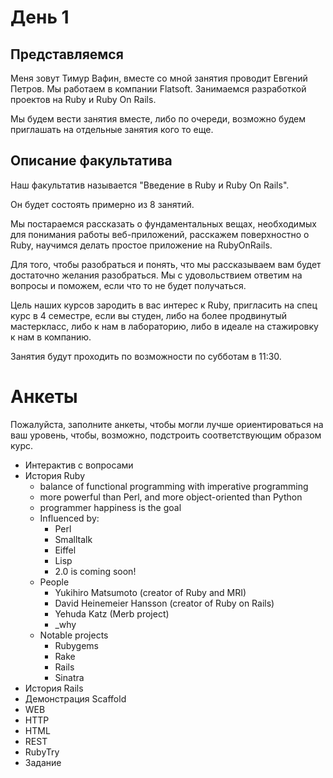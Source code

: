 # День 1

## Представляемся

Меня зовут Тимур Вафин, вместе со мной занятия проводит Евгений Петров. Мы работаем в компании Flatsoft.
Занимаемся разработкой проектов на Ruby и Ruby On Rails.

Мы будем вести занятия вместе, либо по очереди, возможно будем приглашать на отдельные занятия кого то еще.

## Описание факультатива

Наш факультатив называется "Введение в Ruby и Ruby On Rails".

Он будет состоять примерно из 8 занятий.

Мы постараемся рассказать о фундаментальных вещах, необходимых для понимания работы веб-приложений, расскажем поверхностно о Ruby, научимся делать простое приложение на RubyOnRails.

Для того, чтобы разобраться и понять, что мы рассказываем вам будет достаточно желания разобраться. Мы с удовольствием ответим на вопросы и поможем, если что то не будет получаться.

Цель наших курсов зародить в вас интерес к Ruby, пригласить на спец курс в 4 семестре, если вы студен, либо на более продвинутый мастеркласс, либо к нам в лабораторию, либо в идеале на стажировку к нам в компанию.

Занятия будут проходить по возможности по субботам в 11:30.

# Анкеты

Пожалуйста, заполните анкеты, чтобы могли лучше ориентироваться на ваш уровень, чтобы, возможно, подстроить соответствующим образом курс.

* Интерактив с вопросами
* История Ruby
  * balance of functional programming with imperative programming
  * more powerful than Perl, and more object-oriented than Python
  * programmer happiness is the goal
  * Influenced by:
    * Perl
    * Smalltalk
    * Eiffel
    * Lisp
    * 2.0 is coming soon!
  * People
    * Yukihiro Matsumoto (creator of Ruby and MRI)
    * David Heinemeier Hansson (creator of Ruby on Rails)
    * Yehuda Katz (Merb project)
    * _why
  * Notable projects
    * Rubygems
    * Rake
    * Rails
    * Sinatra
* История Rails
* Демонстрация Scaffold
* WEB
* HTTP
* HTML
* REST
* RubyTry
* Задание